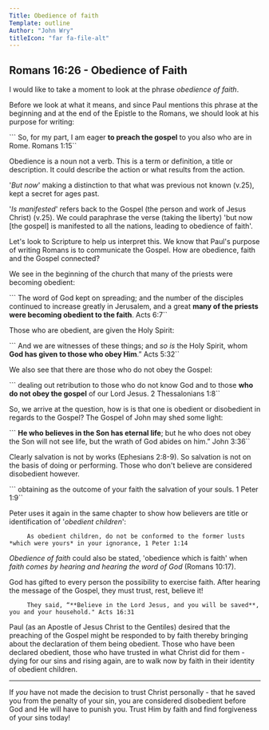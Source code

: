 ```yaml
---
Title: Obedience of faith
Template: outline
Author: "John Wry"
titleIcon: "far fa-file-alt"
---
```




## Romans 16:26 - Obedience of Faith

I would like to take a moment to look at the phrase *obedience of faith*.

Before we look at what it means, and since Paul mentions this phrase at the beginning and at the end of the Epistle to the Romans, we should look at his purpose for writing:

```     So, for my part, I am eager **to preach the gospel** to you also who are in Rome. Romans 1:15``

Obedience is a noun not a verb. This is a term or definition,  a title or description. It could describe the action or what results from the action.

'*But now*' making a distinction to that what was previous not known (v.25), kept a secret for ages past.

'*Is manifested*' refers back to the Gospel (the person and work of Jesus Christ) (v.25). We could paraphrase the verse (taking the liberty) 'but now [the gospel] is manifested to all the nations, leading to obedience of faith'.

Let's look to Scripture to help us interpret this. We know that Paul's purpose of writing Romans is to communicate the Gospel. How are obedience, faith and the Gospel connected?

We see in the beginning of the church that many of the priests were becoming obedient:

```     The word of God kept on spreading; and the number of the disciples continued to increase greatly in Jerusalem, and a great **many of the priests were becoming obedient to the faith**. Acts 6:7``

Those who are obedient, are given the Holy Spirit:

```     And we are witnesses of these things; and *so is* the Holy Spirit, whom **God has given to those who obey Him**.” Acts 5:32``

We also see that there are those who do not obey the Gospel:

```     dealing out retribution to those who do not know God and to those **who do not obey the gospel** of our Lord Jesus. 2 Thessalonians 1:8``

So, we arrive at the question, how is is that one is obedient or disobedient in regards to the Gospel?  The Gospel of John may shed some light:

```     **He who believes in the Son has eternal life**; but he who does not obey the Son will not see life, but the wrath of God abides on him.” John 3:36``

Clearly salvation is not by works (Ephesians 2:8-9). So salvation is not on the basis of doing or performing. Those who don't believe are considered disobedient however.

```     obtaining as the outcome of your faith the salvation of your souls. 1 Peter 1:9``

Peter uses it again in the same chapter to show how believers are title or identification of  '*obedient children*':

```     As obedient children, do not be conformed to the former lusts *which were yours* in your ignorance, 1 Peter 1:14```

*Obedience of faith* could also be stated, 'obedience which is faith' when *faith comes by hearing and hearing the word of God* (Romans 10:17).

God has gifted to every person the possibility to exercise faith.  After hearing the message of the Gospel, they must trust, rest, believe it!

```     They said, “**Believe in the Lord Jesus, and you will be saved**, you and your household." Acts 16:31```

Paul (as an Apostle of Jesus Christ to the Gentiles) desired that the preaching of the Gospel might be responded to by faith thereby bringing about the declaration of them being obedient.
Those who have been declared obedient, those who have trusted in what Christ did for them - dying for our sins and rising again, are to walk now by faith in their identity of obedient children.

------

If *you* have not made the decision to trust Christ personally - that he saved you from the penalty of your sin, you are considered disobedient before God and He will have to punish you. Trust Him by faith and find forgiveness of your sins today!